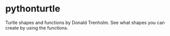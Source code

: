 # pythonturtle
Turtle shapes and functions
by Donald Trenholm.
See what shapes you can create by using the functions. 
